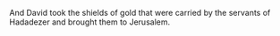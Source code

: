And David took the shields of gold that were carried by the servants of Hadadezer and brought them to Jerusalem.
